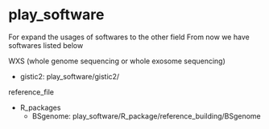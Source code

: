 # play_software
For expand the usages of softwares to the other field
From now we have softwares listed below

WXS (whole genome sequencing or whole exosome sequencing)
- gistic2: play_software/gistic2/

reference_file
- R_packages
  - BSgenome: play_software/R_package/reference_building/BSgenome
